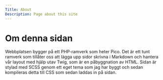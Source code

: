 ```yaml
---
Title: About
Description: Page about this site
---
```


Om denna sidan
==================

Webbplatsen bygger på ett PHP-ramverk som heter Pico. Det är ett tunt ramverk som tillåter oss att lägga upp sidor skrivna i Markdown och hantera vår layout med hjälp utav Twig, som är en påbyggnation av HTML. Sidan är stylad med SCSS genom ett eget tema som jag har byggt och sedan kompileras detta till CSS som sedan laddas in på sidan.
